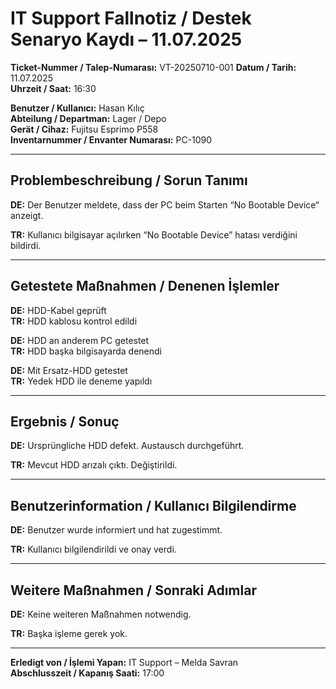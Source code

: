 # IT Support Fallnotiz / Destek Senaryo Kaydı – 11.07.2025

**Ticket-Nummer / Talep-Numarası:** VT-20250710-001 
**Datum / Tarih:** 11.07.2025  
**Uhrzeit / Saat:** 16:30  

**Benutzer / Kullanıcı:** Hasan Kılıç  
**Abteilung / Departman:** Lager / Depo  
**Gerät / Cihaz:** Fujitsu Esprimo P558  
**Inventarnummer / Envanter Numarası:** PC-1090  

---

## Problembeschreibung / Sorun Tanımı

**DE:** Der Benutzer meldete, dass der PC beim Starten “No Bootable Device“ anzeigt.  

**TR:** Kullanıcı bilgisayar açılırken “No Bootable Device” hatası verdiğini bildirdi.

---

## Getestete Maßnahmen / Denenen İşlemler

**DE:** HDD-Kabel geprüft  
**TR:** HDD kablosu kontrol edildi  

**DE:** HDD an anderem PC getestet  
**TR:** HDD başka bilgisayarda denendi  

**DE:** Mit Ersatz-HDD getestet  
**TR:** Yedek HDD ile deneme yapıldı  

---

## Ergebnis / Sonuç

**DE:** Ursprüngliche HDD defekt. Austausch durchgeführt.  

**TR:** Mevcut HDD arızalı çıktı. Değiştirildi.

---

## Benutzerinformation / Kullanıcı Bilgilendirme

**DE:** Benutzer wurde informiert und hat zugestimmt.  

**TR:** Kullanıcı bilgilendirildi ve onay verdi.

---

## Weitere Maßnahmen / Sonraki Adımlar

**DE:** Keine weiteren Maßnahmen notwendig.  

**TR:** Başka işleme gerek yok.

---

**Erledigt von / İşlemi Yapan:** IT Support – Melda Savran  
**Abschlusszeit / Kapanış Saati:** 17:00  
